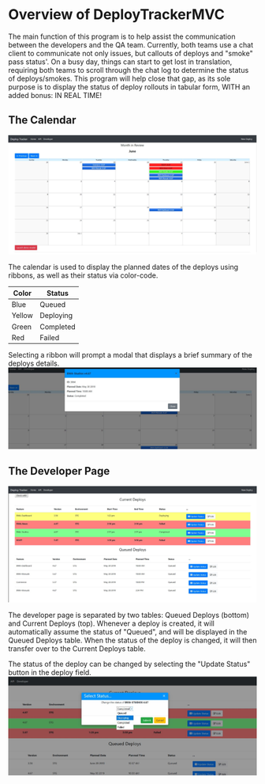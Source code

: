 # Overview of DeployTrackerMVC
The main function of this program is to help assist the communication between the developers and the QA team. Currently, both teams use a chat client to communicate not only issues, but callouts of deploys and "smoke" pass status'. On a busy day, things can start to get lost in translation, requiring both teams to scroll through the chat log to determine the status of deploys/smokes. This program will help close that gap, as its sole purpose is to display the status of deploy rollouts in tabular form, WITH an added bonus: IN REAL TIME!

## The Calendar
<img src="/readme_images/Calendar.png">

The calendar is used to display the planned dates of the deploys using ribbons, as well as their status via color-code.

Color | Status
------|-------
Blue | Queued
Yellow | Deploying
Green | Completed
Red | Failed


Selecting a ribbon will prompt a modal that displays a brief summary of the deploys details.
<img src="/readme_images/HomeModal.JPG">

## The Developer Page
<img src="/readme_images/Developer.JPG">

The developer page is separated by two tables: Queued Deploys (bottom) and Current Deploys (top). Whenever a deploy is created, it will automatically assume the status of "Queued", and will be displayed in the Queued Deploys table. When the status of the deploy is changed, it will then transfer over to the Current Deploys table.


The status of the deploy can be changed by selecting the "Update Status" button in the deploy field.
<img src="/readme_images/DeveloperStatusModal.JPG">
